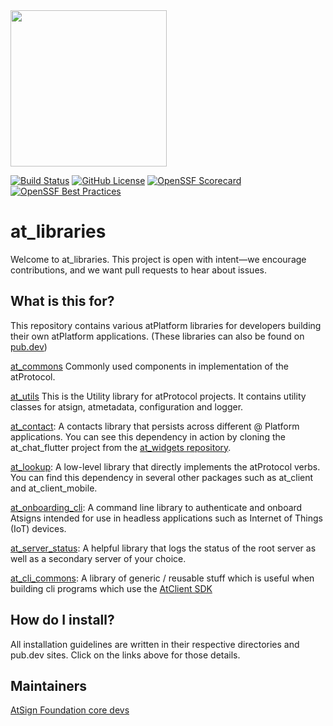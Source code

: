 <img width=250px src="https://atsign.dev/assets/img/atPlatform_logo_gray.svg?sanitize=true">

[![Build Status](https://github.com/atsign-foundation/at_libraries/actions/workflows/at_libraries.yaml/badge.svg?branch=trunk)](https://github.com/atsign-foundation/at_libraries/actions/workflows/at_libraries.yaml)
[![GitHub License](https://img.shields.io/badge/license-BSD3-blue.svg)](./LICENSE)
[![OpenSSF Scorecard](https://api.securityscorecards.dev/projects/github.com/atsign-foundation/at_libraries/badge)](https://api.securityscorecards.dev/projects/github.com/atsign-foundation/at_libraries)
[![OpenSSF Best Practices](https://www.bestpractices.dev/projects/8117/badge)](https://www.bestpractices.dev/projects/8117)

# at_libraries

Welcome to at_libraries. This project is open with intent—we encourage
contributions, and we want pull requests to hear about issues.


## What is this for?

This repository contains various atPlatform libraries for developers building
their own atPlatform applications. (These libraries can also be found on
[pub.dev](https://pub.dev/publishers/atsign.org/packages))

[at_commons](https://pub.dev/packages/at_commons) Commonly used components
in implementation of the atProtocol.

[at_utils](https://pub.dev/packages/at_utils) This is the Utility library
for atProtocol projects. It contains utility classes for atsign, atmetadata,
configuration and logger.

[at_contact](https://pub.dev/packages/at_contact): A contacts library that
persists across different @ Platform applications. You can see this dependency
in action by cloning the at_chat_flutter project from the
[at_widgets repository](https://github.com/atsign-foundation/at_widgets).

[at_lookup](https://pub.dev/packages/at_lookup): A low-level library that
directly implements the atProtocol verbs. You can find this dependency in
several other packages such as at_client and at_client_mobile.

[at_onboarding_cli](https://pub.dev/packages/at_onboarding_cli): A command
line library to authenticate and onboard Atsigns intended for use in
headless applications such as Internet of Things (IoT) devices.

[at_server_status](https://pub.dev/packages/at_server_status): A helpful
library that logs the status of the root server as well as a secondary
server of your choice.

[at_cli_commons](https://pub.dev/packages/at_cli_commons): A library of
generic / reusable stuff which is useful when building cli programs which
use the [AtClient SDK](https://pub.dev/packages/at_client)

## How do I install?

All installation guidelines are written in their respective directories
and pub.dev sites. Click on the links above for those details.

## Maintainers
[AtSign Foundation core devs](https://github.com/orgs/atsign-foundation/teams/atcoredevs)
